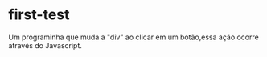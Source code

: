 # first-test

Um programinha que muda a "div" ao clicar em um botão,essa ação ocorre através do Javascript.
